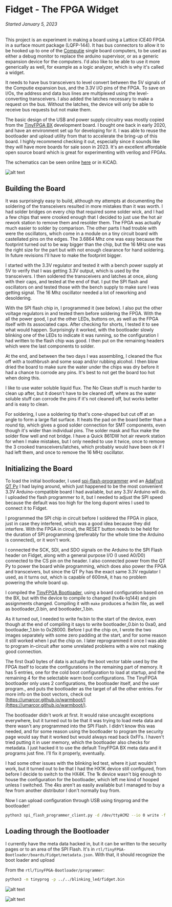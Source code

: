 
Fidget - The FPGA Widget
========================

###### *Started January 5, 2023*

This project is an experiment in making a board using a Lattice iCE40 FPGA in a surface mount
package (LQFP-144).  It has bus connectors to allow it to be hooked up to one of the
[Computie](https://jabberwocky.ca/projects/computie/) single board computers, to be used as either a
debug monitor to replace the arduino supervisor, or as a generic expansion device for the computers.
I'd also like to be able to use it more generically as well, for example as a logic analyzer, which
is why it's called a widget.

It needs to have bus transceivers to level convert between the 5V signals of the Computie expansion
bus, and the 3.3V I/O pins of the FPGA.  To save on I/Os, the address and data bus lines are
multiplexed using the level-converting transceivers.  I also added the latches necessary to make a
request on the bus.  Without the latches, the device will only be able to receive bus requests but
not make them.

The basic design of the USB and power supply circuitry was mostly copied from the [TinyFPGA
BX](https://www.crowdsupply.com/tinyfpga/tinyfpga-ax-bx) development board.  I bought one back in
early 2020, and have an environment set up for developing for it.  I was able to reuse the
bootloader and upload utility from that to accelerate the bring-up of this board.  I highly
recommend checking it out, especially since it sounds like they will have more boards for sale soon
in 2023.  It's an excellent affordable open source board which is great for experimenting with
verilog and FPGAs.

The schematics can be seen online
[here](https://github.com/transistorfet/fidget/blob/main/hardware/Fidget/Fidget.pdf) or in KiCAD.

![alt text](images/Fidget-rev1/board-assembled-small.jpg "Fidget Revision 1, assembled and working")

Building the Board
------------------
It was surprisingly easy to build, although my attempts at documenting the soldering of the
transceivers resulted in more mistakes than it was worth.  I had solder bridges on every chip that
required some solder wick, and I had a few chips that were crooked enough that I decided to just use
the hot air rework station to remove them and resolder them.  The FPGA was actually much easier to
solder by comparison.  The other parts I had trouble with were the oscillators, which come in a
module on a tiny circuit board with castellated pins on the edges.  The 3.6864 Mhz one was easy
because the footprint turned out to be way bigger than the chip, but the 16 MHz one was the right
size for the part but with not enough clearance for hand soldering.  In future revisions I'll have
to make the footprint bigger.

I started with the 3.3V regulator and tested it with a bench power supply at 5V to verify that I was
getting 3.3V output, which is used by the transceivers.  I then soldered the transceivers and
latches at once, along with their caps, and tested at the end of that.  I put the SPI flash and
oscillators on and tested those with the bench supply to make sure I was getting signal.  The 16 Mhz
oscillator needed a lot of reworking and desoldering.

With the SPI flash chip in, I programmed it (see below).  I also put the other voltage regulators in
and tested them before soldering the FPGA.  With the all the power good, I put the other LEDs,
buttons on, as well as the FPGA itself with its associated caps.  After checking for shorts, I
tested it to see what would happen.  Surprisingly it worked, with the bootloader slowly blinking one
of the LEDs to indicate it was running, so the configuration I had written to the flash chip was
good.  I then put on the remaining headers which were the last components to solder.

At the end, and between the two days I was assembling, I cleaned the flux off with a toothbrush and
some soap and/or rubbing alcohol.  I then blow dried the board to make sure the water under the
chips was dry before it had a chance to corrode any pins.  It's best to not get the board too hot
when doing this.

I like to use water soluble liquid flux.  The No Clean stuff is much harder to clean up after, but
it doesn't have to be cleaned off, where as the water soluble stuff can corrode the pins if it's not
cleaned off, but works better and is easy to clean.

For soldering, I use a soldering tip that's cone-shaped but cut off at an angle to form a large flat
surface.  It heats the pad on the board better than a round tip, which gives a good solder
connection for SMT components, even though it's wider than individual pins.  The solder mask and
flux make the solder flow well and not bridge.  I have a Quick 861DW hot air rework station for when
I make mistakes, but I only needed to use it twice, once to remove the 3 crooked
transceivers/latches, which probably would have been ok if I had left them, and once to remove the
16 MHz oscillator.

Initializing the Board
----------------------

To load the initial bootloader, I used [spi-flash-programmer](https://github.com/nfd/spi-flash-programmer)
and an [AdaFruit QT Py](https://www.adafruit.com/product/4600) I had laying around, which just
happened to be the most convenient 3.3V Arduino-compatible board I had available, but any 3.3V
Arduino will do.  I uploaded the flash programmer to it, but I needed to adjust the SPI speed
because the default was too high for the long dupont wires I used to connect it to Fidget.

I programmed the SPI chip in circuit before I soldered the FPGA in place, just in case they
interfered, which was a good idea because they did interfere.  With the FPGA in circuit, the RESET
button needs to be held for the duration of SPI programming (preferably for the whole time the
Arduino is connected), or it won't work.

I connected the SCK, SDI, and SDO signals on the Arduino to the SPI Flash header on Fidget, along
with a general purpose I/O (I used A0/D0) connected to the CS pin on the header.  I also connected
power from the QT Py to power the board while programming, which does also power the FPGA and
transceivers, but since the QT Py has the exact same 3.3V regulator I used, as it turns out, which
is capable of 600mA, it has no problem powering the whole board up.

I compiled the [TinyFPGA Bootloader](https://github.com/tinyfpga/TinyFPGA-Bootloader), using a board
configuration based on the BX, but with the device to compile to changed (hx4k-tq144) and pin
assignments changed.  Compiling it with `make` produces a fw.bin file, as well as bootloader_0.bin,
and bootloader_1.bin.

As it turned out, I needed to write fw.bin to the start of the device, even though at the end of
compiling it says to write bootloader_0.bin to 0xa0, and bootloader_1.bin to 0x28000.  Before I put
the chip on, I wrote the two images separately with some zero padding at the start, and for some
reason it still worked when I put the chip on.  I later reprogrammed it once I was able to program
in-circuit after some unrelated problems with a wire not making good connection.

The first 0xa0 bytes of data is actually the boot vector table used by the FPGA itself to locate the
configurations in the remaining part of memory.  It has 5 entries, one for the cold boot
configuration to load at startup, and the remaining 4 for the selectable warm boot configurations.
The TinyFPGA bootloader only uses 2 configurations, the bootloader itself, and the user program.,
and puts the bootloader as the target of all the other entries.  For more info on the boot vectors,
check out [https://umarcor.github.io/warmboot/](https://umarcor.github.io/warmboot/).

The bootloader didn't work at first.  It would raise uncaught exceptions everywhere, but it turned
out to be that it was trying to load meta data and there wasn't any programmed into the SPI Flash.
I didn't know this was needed, and for some reason using the bootloader to program the security page
would say that it worked but would always read back 0xFFs.  I haven't tried putting it in user
memory, which the bootloader also checks for metadata.  I just hacked it to use the default TinyFPGA
BX meta data and it programs just fine.  I'll fix it properly, eventually.

I had some other issues with the blinking led test, where it just wouldn't work, but it turned out
to be that I had the HX1K device still configured, from before I decide to switch to the HX4K.  The
1k device wasn't big enough to house the configuration for the bootloader, which left me kind of
hooped unless I switched.  The 4ks aren't as easily available but I managed to buy a few from
another distributor I don't normally buy from.

Now I can upload configuration through USB using tinyprog and the bootloader!

```sh
python3 spi_flash_programmer_client.py -d /dev/ttyACM2 --io 0 write -f fw.bin -l 0x28000 --pad 0xff
```

Loading through the Bootloader
------------------------------

I currently have the meta data hacked in, but it can be written to the security pages or to an area
of the SPI Flash.  It's in `rtl/TinyFPGA-Bootloader/boards/Fidget/metadata.json`.  With that, it
should recognize the boot loader and upload

From the `rtl/TinyFPGA-Bootloader/programmer`:
```sh
python3 -m tinyprog -p ../../blinking_led/fidget.bin
```

![alt text](images/Fidget-rev1/board-unassembled.jpg "Fidget Revision 1 bare boards, with matching fingers")

![alt text](images/Fidget-rev1/board-powered.jpg "Fidget Revision 1, with blinking lights")

